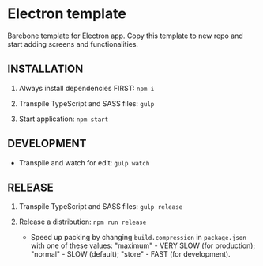 # Electron template

Barebone template for Electron app. Copy this template to new repo and start adding screens and functionalities.

## INSTALLATION

1. Always install dependencies FIRST: `npm i`

1. Transpile TypeScript and SASS files: `gulp`

1. Start application: `npm start`

## DEVELOPMENT

* Transpile and watch for edit: `gulp watch`

## RELEASE

1. Transpile TypeScript and SASS files: `gulp release`

1. Release a distribution: `npm run release`

    * Speed up packing by changing `build.compression` in `package.json` with one of these values: "maximum" - VERY SLOW (for production); "normal" - SLOW (default); "store" - FAST (for development).
